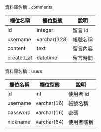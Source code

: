 資料庫名稱：comments

| 欄位名稱 | 欄位型態 | 說明 |
|----------|----------|------|
|  id  |    integer      | 留言 id     |
|username| varchar(128)|帳號名稱|
|content|text|留言內容|
|created_at|datetime|留言時間| 

資料庫名稱：users

| 欄位名稱 | 欄位型態 | 說明 |
|----------|----------|------|
|id|int|使用者 id|
|username|varchar(16)|帳號名稱|
|password|varchar(16)|密碼|
|nickname|varchar(64)|使用者暱稱|